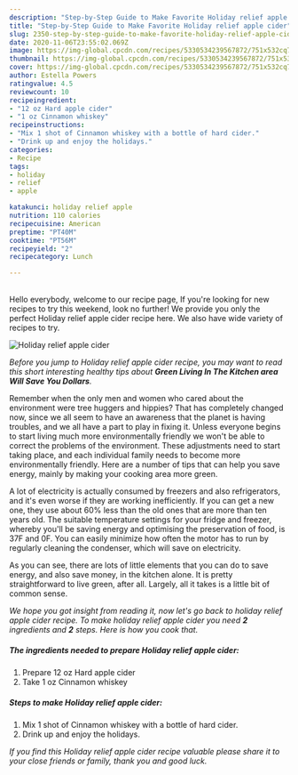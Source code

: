 ```yaml
---
description: "Step-by-Step Guide to Make Favorite Holiday relief apple cider"
title: "Step-by-Step Guide to Make Favorite Holiday relief apple cider"
slug: 2350-step-by-step-guide-to-make-favorite-holiday-relief-apple-cider
date: 2020-11-06T23:55:02.069Z
image: https://img-global.cpcdn.com/recipes/5330534239567872/751x532cq70/holiday-relief-apple-cider-recipe-main-photo.jpg
thumbnail: https://img-global.cpcdn.com/recipes/5330534239567872/751x532cq70/holiday-relief-apple-cider-recipe-main-photo.jpg
cover: https://img-global.cpcdn.com/recipes/5330534239567872/751x532cq70/holiday-relief-apple-cider-recipe-main-photo.jpg
author: Estella Powers
ratingvalue: 4.5
reviewcount: 10
recipeingredient:
- "12 oz Hard apple cider"
- "1 oz Cinnamon whiskey"
recipeinstructions:
- "Mix 1 shot of Cinnamon whiskey with a bottle of hard cider."
- "Drink up and enjoy the holidays."
categories:
- Recipe
tags:
- holiday
- relief
- apple

katakunci: holiday relief apple 
nutrition: 110 calories
recipecuisine: American
preptime: "PT40M"
cooktime: "PT56M"
recipeyield: "2"
recipecategory: Lunch

---
```

<br>
Hello everybody, welcome to our recipe page, If you're looking for new recipes to try this weekend, look no further! We provide you only the perfect Holiday relief apple cider recipe here. We also have wide variety of recipes to try.
<br>


![Holiday relief apple cider](https://img-global.cpcdn.com/recipes/5330534239567872/751x532cq70/holiday-relief-apple-cider-recipe-main-photo.jpg)

<i>Before you jump to Holiday relief apple cider recipe, you may want to read this short interesting healthy tips about 
<strong>Green Living In The Kitchen area Will Save You Dollars</strong>.</i>
</br>

Remember when the only men and women who cared about the environment were tree huggers and hippies? That has completely changed now, since we all seem to have an awareness that the planet is having troubles, and we all have a part to play in fixing it. Unless everyone begins to start living much more environmentally friendly we won't be able to correct the problems of the environment. These adjustments need to start taking place, and each individual family needs to become more environmentally friendly. Here are a number of tips that can help you save energy, mainly by making your cooking area more green.

A lot of electricity is actually consumed by freezers and also refrigerators, and it's even worse if they are working inefficiently. If you can get a new one, they use about 60% less than the old ones that are more than ten years old. The suitable temperature settings for your fridge and freezer, whereby you'll be saving energy and optimising the preservation of food, is 37F and 0F. You can easily minimize how often the motor has to run by regularly cleaning the condenser, which will save on electricity.

As you can see, there are lots of little elements that you can do to save energy, and also save money, in the kitchen alone. It is pretty straightforward to live green, after all. Largely, all it takes is a little bit of common sense.


<i>We hope you got insight from reading it, now let's go back to holiday relief apple cider recipe. To make holiday relief apple cider you need <strong>2</strong> ingredients and <strong>2</strong> steps. Here is how you cook that.
</i>

##### The ingredients needed to prepare Holiday relief apple cider:

1. Prepare 12 oz Hard apple cider
1. Take 1 oz Cinnamon whiskey


##### Steps to make Holiday relief apple cider:

1. Mix 1 shot of Cinnamon whiskey with a bottle of hard cider.
1. Drink up and enjoy the holidays.


<i>If you find this Holiday relief apple cider recipe valuable please share it to your close friends or family, thank you and good luck.</i>
